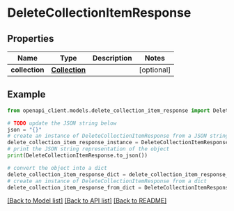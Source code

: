 # DeleteCollectionItemResponse


## Properties

Name | Type | Description | Notes
------------ | ------------- | ------------- | -------------
**collection** | [**Collection**](Collection.md) |  | [optional] 

## Example

```python
from openapi_client.models.delete_collection_item_response import DeleteCollectionItemResponse

# TODO update the JSON string below
json = "{}"
# create an instance of DeleteCollectionItemResponse from a JSON string
delete_collection_item_response_instance = DeleteCollectionItemResponse.from_json(json)
# print the JSON string representation of the object
print(DeleteCollectionItemResponse.to_json())

# convert the object into a dict
delete_collection_item_response_dict = delete_collection_item_response_instance.to_dict()
# create an instance of DeleteCollectionItemResponse from a dict
delete_collection_item_response_from_dict = DeleteCollectionItemResponse.from_dict(delete_collection_item_response_dict)
```
[[Back to Model list]](../README.md#documentation-for-models) [[Back to API list]](../README.md#documentation-for-api-endpoints) [[Back to README]](../README.md)


